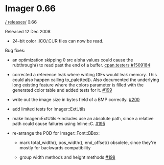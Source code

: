 # Imager 0.66

[ / ](..) [releases/](./) 0.66

Released 12 Dec 2008

 - 24-bit color .ICO/.CUR files can now be read.

Bug fixes:

 - an optimization skipping 0 src alpha values could cause the rubthrough() to read past the end of a buffer. [cpan.testers #1509184](http://www.nntp.perl.org/group/perl.cpan.testers/2008/05/msg1509184.html)

 - corrected a reference leak where writing GIFs would leak memory. This could also happen calling to_paletted(). Also documented the underlying long existing feature where the colors parameter is filled with the generated color table and added tests for it. [#199](https://github.com/tonycoz/imager/issues/199)

 - write out the image size in bytes field of a BMP correctly. [#200](https://github.com/tonycoz/imager/issues/200)

 - add limited tests for Imager::ExtUtils

 - make Imager::ExtUtils->includes use an absolute path, since a relative path could cause failures using Inline::C. [#195](https://github.com/tonycoz/imager/issues/195)

 - re-arrange the POD for Imager::Font::BBox:

   - mark total_width(), pos_width(), end_offset() obsolete, since they're mostly for backwards compatibility

   - group width methods and height methods [#198](https://github.com/tonycoz/imager/issues/198)